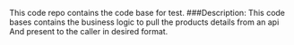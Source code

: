 This code repo contains the code base for test.
###Description:
 This code bases contains the business logic to pull the products details from an api 
And present to the caller in desired format. 
